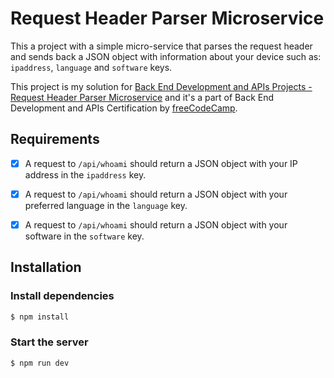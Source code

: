 
# Request Header Parser Microservice

This a project with a simple micro-service that parses the request header and sends back a JSON object with information about your device such as: `ipaddress`, `language` and `software` keys.

This project is my solution for [Back End Development and APIs Projects - Request Header Parser Microservice] 
and it's a part of Back End Development and APIs Certification by [freeCodeCamp].

## Requirements

- [X] A request to `/api/whoami` should return a JSON object with your IP address in the `ipaddress` key.

- [x] A request to `/api/whoami` should return a JSON object with your preferred language in the `language` key.

- [x] A request to `/api/whoami` should return a JSON object with your software in the `software` key.


[Back End Development and APIs Projects - Request Header Parser Microservice]: https://www.freecodecamp.org/learn/back-end-development-and-apis/back-end-development-and-apis-projects/request-header-parser-microservice

[freeCodeCamp]: https://www.freecodecamp.org/

## Installation

### Install dependencies
```bash
$ npm install
```

### Start the server
```bash
$ npm run dev
```